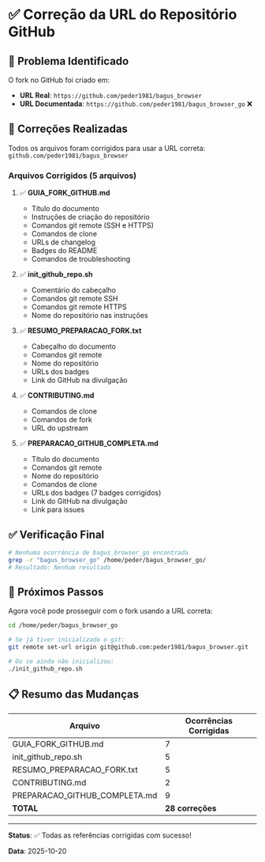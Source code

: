 # ✅ Correção da URL do Repositório GitHub

## 📝 Problema Identificado

O fork no GitHub foi criado em:
- **URL Real**: `https://github.com/peder1981/bagus_browser`
- **URL Documentada**: `https://github.com/peder1981/bagus_browser_go` ❌

## 🔧 Correções Realizadas

Todos os arquivos foram corrigidos para usar a URL correta: `github.com/peder1981/bagus_browser`

### Arquivos Corrigidos (5 arquivos)

1. ✅ **GUIA_FORK_GITHUB.md**
   - Título do documento
   - Instruções de criação do repositório
   - Comandos git remote (SSH e HTTPS)
   - Comandos de clone
   - URLs de changelog
   - Badges do README
   - Comandos de troubleshooting

2. ✅ **init_github_repo.sh**
   - Comentário do cabeçalho
   - Comandos git remote SSH
   - Comandos git remote HTTPS
   - Nome do repositório nas instruções

3. ✅ **RESUMO_PREPARACAO_FORK.txt**
   - Cabeçalho do documento
   - Comandos git remote
   - Nome do repositório
   - URLs dos badges
   - Link do GitHub na divulgação

4. ✅ **CONTRIBUTING.md**
   - Comandos de clone
   - Comandos de fork
   - URL do upstream

5. ✅ **PREPARACAO_GITHUB_COMPLETA.md**
   - Título do documento
   - Comandos git remote
   - Nome do repositório
   - Comandos de clone
   - URLs dos badges (7 badges corrigidos)
   - Link do GitHub na divulgação
   - Link para issues

## ✅ Verificação Final

```bash
# Nenhuma ocorrência de bagus_browser_go encontrada
grep -r "bagus_browser_go" /home/peder/bagus_browser_go/
# Resultado: Nenhum resultado
```

## 🎯 Próximos Passos

Agora você pode prosseguir com o fork usando a URL correta:

```bash
cd /home/peder/bagus_browser_go

# Se já tiver inicializado o git:
git remote set-url origin git@github.com:peder1981/bagus_browser.git

# Ou se ainda não inicializou:
./init_github_repo.sh
```

## 📋 Resumo das Mudanças

| Arquivo | Ocorrências Corrigidas |
|---------|------------------------|
| GUIA_FORK_GITHUB.md | 7 |
| init_github_repo.sh | 5 |
| RESUMO_PREPARACAO_FORK.txt | 5 |
| CONTRIBUTING.md | 2 |
| PREPARACAO_GITHUB_COMPLETA.md | 9 |
| **TOTAL** | **28 correções** |

---

**Status**: ✅ Todas as referências corrigidas com sucesso!

**Data**: 2025-10-20
